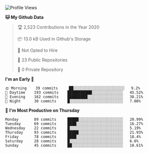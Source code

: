 
<!--START_SECTION:waka-->
![Profile Views](http://img.shields.io/badge/Profile%20Views-0-blue)

**🐱 My Github Data** 

> 🏆 2,523 Contributions in the Year 2020
 > 
> 📦 13.0 kB Used in Github's Storage 
 > 
> 🚫 Not Opted to Hire
 > 
> 📜 23 Public Repositories
 > 
> 🔑 0 Private Repository 
 > 
**I'm an Early 🐤** 

```text
🌞 Morning    39 commits     ██░░░░░░░░░░░░░░░░░░░░░░░   9.2% 
🌆 Daytime    193 commits    ███████████░░░░░░░░░░░░░░   45.52% 
🌃 Evening    162 commits    █████████░░░░░░░░░░░░░░░░   38.21% 
🌙 Night      30 commits     █░░░░░░░░░░░░░░░░░░░░░░░░   7.08%

```
📅 **I'm Most Productive on Thursday** 

```text
Monday       89 commits     █████░░░░░░░░░░░░░░░░░░░░   20.99% 
Tuesday      69 commits     ████░░░░░░░░░░░░░░░░░░░░░   16.27% 
Wednesday    22 commits     █░░░░░░░░░░░░░░░░░░░░░░░░   5.19% 
Thursday     93 commits     █████░░░░░░░░░░░░░░░░░░░░   21.93% 
Friday       78 commits     ████░░░░░░░░░░░░░░░░░░░░░   18.4% 
Saturday     28 commits     █░░░░░░░░░░░░░░░░░░░░░░░░   6.6% 
Sunday       45 commits     ██░░░░░░░░░░░░░░░░░░░░░░░   10.61%

```




<!--END_SECTION:waka-->
